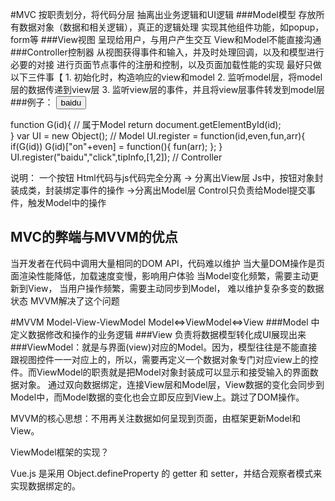 #MVC
按职责划分，将代码分层
抽离出业务逻辑和UI逻辑
###Model模型
存放所有数据对象（数据和相关逻辑），真正的逻辑处理
实现其他组件功能，如popup，form等
###View视图
呈现给用户，与用户产生交互
View和Model不能直接沟通
###Controller控制器
从视图获得事件和输入，并及时处理回调，以及和模型进行必要的对接
进行页面节点事件的注册和控制，以及页面加载性能的实现
最好只做以下三件事【
	1. 初始化时，构造响应的view和model
	2. 监听model层，将model层的数据传递到view层
	3. 监听view层的事件，并且将view层事件转发到model层
###例子：
<input type="button" value="baidu" id="baidu"/> 
 
function G(id){    // 属于Model
  return document.getElementById(id);  
}
var UI = new Object();  // Model
UI.register = function(id,even,fun,arr){  
  if(G(id)) 
        G(id)["on"+even] = function(){ fun(arr); };
}  
UI.register("baidu","click",tipInfo,[1,2]); // Controller

说明：
一个按钮
Html代码与js代码完全分离 -> 分离出View层
Js中，按钮对象封装成类，封装绑定事件的操作 ->分离出Model层
Control只负责给Model提交事件，触发Model中的操作

## MVC的弊端与MVVM的优点
当开发者在代码中调用大量相同的DOM API，代码难以维护
当大量DOM操作是页面渲染性能降低，加载速度变慢，影响用户体验
当Model变化频繁，需要主动更新到View，
当用户操作频繁，需要主动同步到Model，
难以维护复杂多变的数据状态
MVVM解决了这个问题

#MVVM
Model-View-ViewModel
Model<=>ViewModel<=>View
###Model 中定义数据修改和操作的业务逻辑
###View 负责将数据模型转化成UI展现出来
###ViewModel：就是与界面(view)对应的Model。因为，模型往往是不能直接跟视图控件一一对应上的，所以，需要再定义一个数据对象专门对应view上的控件。而ViewModel的职责就是把Model对象封装成可以显示和接受输入的界面数据对象。
通过双向数据绑定，连接View层和Model层，View数据的变化会同步到Model中，而Model数据的变化也会立即反应到View上。跳过了DOM操作。

MVVM的核心思想：不用再关注数据如何呈现到页面，由框架更新Model和View。

ViewModel框架的实现？

Vue.js 是采用 Object.defineProperty 的 getter 和 setter，并结合观察者模式来实现数据绑定的。
